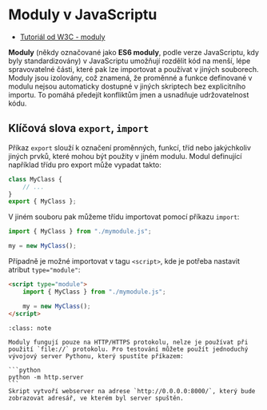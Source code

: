 Moduly v JavaScriptu
====================

* [Tutoriál od W3C - moduly](https://www.w3schools.com/js/js_modules.asp)

**Moduly** (někdy označované jako **ES6 moduly**, podle verze JavaScriptu, kdy byly standardizovány) v JavaScriptu umožňují rozdělit kód na menší, lépe spravovatelné části, které pak lze importovat a používat v jiných souborech. Moduly jsou izolovány, což znamená, že proměnné a funkce definované v modulu nejsou automaticky dostupné v jiných skriptech bez explicitního importu. To pomáhá předejít konfliktům jmen a usnadňuje udržovatelnost kódu.


Klíčová slova `export`, `import`
--------------------------------

Příkaz `export` slouží k označení proměnných, funkcí, tříd nebo jakýchkoliv jiných prvků, které mohou být použity v jiném modulu. Modul definující například třídu pro export může vypadat takto:

```javascript
class MyClass {
    // ...
}
export { MyClass };
```

V jiném souboru pak můžeme třídu importovat pomocí příkazu `import`:

```javascript
import { MyClass } from "./mymodule.js";

my = new MyClass();
```

Případně je možné importovat v tagu `<script>`, kde je potřeba nastavit atribut `type="module"`:


```html
<script type="module">
    import { MyClass } from "./mymodule.js";

    my = new MyClass();
</script>
```

````{admonition} Poznámka
:class: note

Moduly fungují pouze na HTTP/HTTPS protokolu, nelze je používat při použití `file://` protokolu. Pro testování můžete použít jednoduchý vývojový server Pythonu, který spustíte příkazem:
    
```python
python -m http.server
```
Skript vytvoří webserver na adrese `http://0.0.0.0:8000/`, který bude zobrazovat adresář, ve kterém byl server spuštěn.
````
